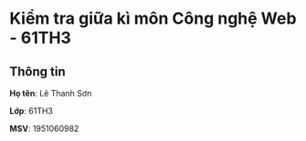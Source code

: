 # Kiểm tra giữa kì môn Công nghệ Web - 61TH3

## Thông tin
**Họ tên**: Lê Thanh Sơn

**Lớp**: 61TH3

**MSV**: 1951060982
